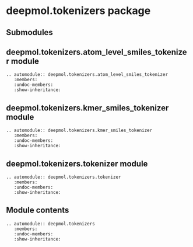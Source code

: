 # deepmol.tokenizers package

## Submodules

## deepmol.tokenizers.atom_level_smiles_tokenizer module

```{eval-rst}
.. automodule:: deepmol.tokenizers.atom_level_smiles_tokenizer
   :members:
   :undoc-members:
   :show-inheritance:
```

## deepmol.tokenizers.kmer_smiles_tokenizer module

```{eval-rst}
.. automodule:: deepmol.tokenizers.kmer_smiles_tokenizer
   :members:
   :undoc-members:
   :show-inheritance:
```

## deepmol.tokenizers.tokenizer module

```{eval-rst}
.. automodule:: deepmol.tokenizers.tokenizer
   :members:
   :undoc-members:
   :show-inheritance:
```

## Module contents

```{eval-rst}
.. automodule:: deepmol.tokenizers
   :members:
   :undoc-members:
   :show-inheritance:
```
